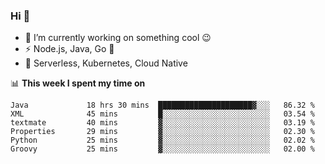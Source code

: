 ### Hi 👋

<!--
**nodejh/nodejh** is a ✨ _special_ ✨ repository because its `README.md` (this file) appears on your GitHub profile.

Here are some ideas to get you started:

- 🔭 I’m currently working on ...
- 🌱 I’m currently learning ...
- 👯 I’m looking to collaborate on ...
- 🤔 I’m looking for help with ...
- 💬 Ask me about ...
- 📫 How to reach me: ...
- 😄 Pronouns: ...
- ⚡ Fun fact: ...
-->

- 🔭 I’m currently working on something cool :wink:
- ⚡ Node.js, Java, Go :thought_balloon:
- 🤖 Serverless, Kubernetes, Cloud Native

📊 **This week I spent my time on**

<!--START_SECTION:waka-->

```text
Java             18 hrs 30 mins  █████████████████████▓░░░   86.32 %
XML              45 mins         █░░░░░░░░░░░░░░░░░░░░░░░░   03.54 %
textmate         40 mins         ▓░░░░░░░░░░░░░░░░░░░░░░░░   03.19 %
Properties       29 mins         ▓░░░░░░░░░░░░░░░░░░░░░░░░   02.30 %
Python           25 mins         ▓░░░░░░░░░░░░░░░░░░░░░░░░   02.02 %
Groovy           25 mins         ▓░░░░░░░░░░░░░░░░░░░░░░░░   02.00 %
```

<!--END_SECTION:waka-->


<!--
:traffic_light: **Visitors**

![visitors](https://visitor-badge.glitch.me/badge?page_id=nodejh.nodejh)
-->
